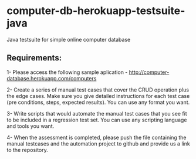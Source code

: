# computer-db-herokuapp-testsuite-java
Java testsuite for simple online computer database

Requirements:
-------------
1- Please access the following sample aplication - http://computer-database.herokuapp.com/computers

2- Create a series of  manual test cases that cover the CRUD operation plus the edge cases. Make sure you give detailed instructions for each test case (pre conditions, steps, expected results). You can use any format you want.

3- Write scripts that would automate the manual test cases that you see fit to be included in a regression test set. You can use any scripting language and tools you want.

4- When the assessment is completed, please push the file containing the manual testcases and the automation project to github and provide us a link to the repository.
